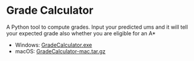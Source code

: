 # Grade Calculator
A Python tool to compute grades.
Input your predicted ums and it will tell your expected grade also whether you are eligible for an A*

- Windows: [GradeCalculator.exe](https://github.com/rena-rei/Grade-calculator/releases/latest/download/GradeCalculator.exe)
- macOS: [GradeCalculator-mac.tar.gz](https://github.com/rena-rei/Grade-calculator/releases/latest/download/GradeCalculator-mac.tar.gz)

